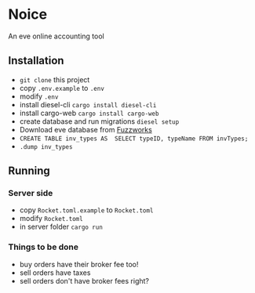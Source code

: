 # Noice
An eve online accounting tool
## Installation
- `git clone` this project
- copy `.env.example` to `.env`
- modify `.env`
- install diesel-cli `cargo install diesel-cli`
- install cargo-web `cargo install cargo-web`
- create database and run migrations `diesel setup`
- Download eve database from [Fuzzworks](https://www.fuzzwork.co.uk/dump/latest/)
- `CREATE TABLE inv_types AS  SELECT typeID, typeName FROM invTypes;`
- `.dump inv_types`

## Running
### Server side
- copy `Rocket.toml.example` to `Rocket.toml`
- modify `Rocket.toml`
- in server folder `cargo run`

### Things to be done
- buy orders have their broker fee too!
- sell orders have taxes
- sell orders don't have broker fees right? 